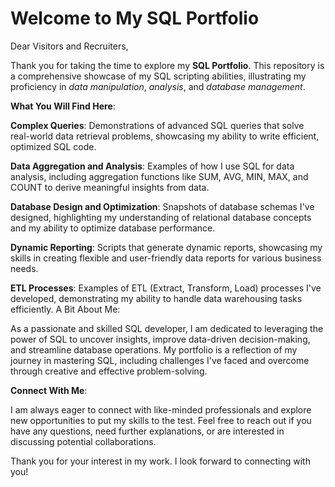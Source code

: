 # **Welcome to My SQL Portfolio**

Dear Visitors and Recruiters,

Thank you for taking the time to explore my **SQL Portfolio**. This repository is a comprehensive showcase of my SQL scripting abilities, illustrating my proficiency in _data manipulation_, _analysis_, and _database management_.

**What You Will Find Here**:

**Complex Queries**: Demonstrations of advanced SQL queries that solve real-world data retrieval problems, showcasing my ability to write efficient, optimized SQL code.

**Data Aggregation and Analysis**: Examples of how I use SQL for data analysis, including aggregation functions like SUM, AVG, MIN, MAX, and COUNT to derive meaningful insights from data.

**Database Design and Optimization**: Snapshots of database schemas I've designed, highlighting my understanding of relational database concepts and my ability to optimize database performance.

**Dynamic Reporting**: Scripts that generate dynamic reports, showcasing my skills in creating flexible and user-friendly data reports for various business needs.

**ETL Processes**: Examples of ETL (Extract, Transform, Load) processes I've developed, demonstrating my ability to handle data warehousing tasks efficiently.
A Bit About Me:

As a passionate and skilled SQL developer, I am dedicated to leveraging the power of SQL to uncover insights, improve data-driven decision-making, and streamline database operations. My portfolio is a reflection of my journey in mastering SQL, including challenges I've faced and overcome through creative and effective problem-solving.

**Connect With Me**:

I am always eager to connect with like-minded professionals and explore new opportunities to put my skills to the test. Feel free to reach out if you have any questions, need further explanations, or are interested in discussing potential collaborations.

Thank you for your interest in my work. I look forward to connecting with you!
